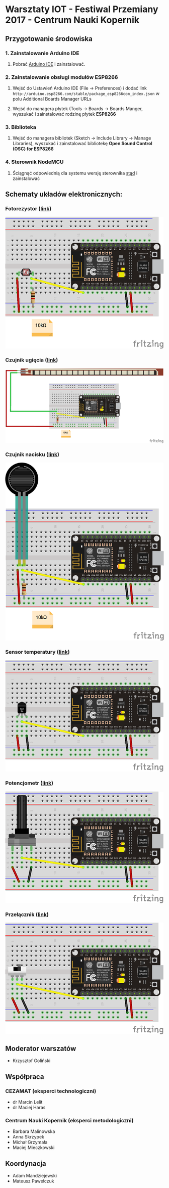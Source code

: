 # Warsztaty IOT - Festiwal Przemiany 2017 - Centrum Nauki Kopernik

## Przygotowanie środowiska
### 1. Zainstalowanie Arduino IDE

1. Pobrać [Arduino IDE](https://www.arduino.cc/en/Main/Software) i zainstalować.

### 2. Zainstalowanie obsługi modułów ESP8266
1.  Wejść do Ustawień Arduino IDE (File -> Preferences) i dodać link `http://arduino.esp8266.com/stable/package_esp8266com_index.json`
w polu Additional Boards Manager URLs

2. Wejść do managera płytek (Tools -> Boards -> Boards Manger, wyszukać i zainstalować rodzinę płytek __ESP8266__

### 3. Biblioteka
1. Wejść do managera bibliotek (Sketch -> Include Library -> Manage Libraries), wyszukać i zainstalować bibliotekę __Open Sound Control (OSC) for ESP8266__

### 4. Sterownik NodeMCU
1. Ściągnąć odpowiednią dla systemu wersję sterownika [stąd]( https://www.silabs.com/products/development-tools/software/usb-to-uart-bridge-vcp-drivers) i zainstalować

## Schematy układów elektronicznych:

### Fotorezystor  ([link](https://botland.com.pl/fotorezystory/1563-fotorezystor-20-30-k-gl5537-1.html))
![](./schematics/photoresistor.png)
### Czujnik ugięcia  ([link](https://botland.com.pl/czujniki-nacisku/1640-czujnik-ugiecia-73x63mm-sparkfun.html))
![](./schematics/bend.png)
### Czujnik nacisku ([link](https://botland.com.pl/czujniki-nacisku/753-czujnik-sily-nacisku-okragly-13mm-06-.html))
![](./schematics/force.png)
### Sensor temperatury ([link](https://botland.com.pl/czujniki-temperatury/2558-czujnik-temperatury-tmp36gt9z-analogowy-tht.html))
![](./schematics/temp.png)
### Potencjometr ([link](https://botland.com.pl/potencjometry/2168-potencjometr-obrotowy-10-kom-liniowy-18-w.html))
![](./schematics/pot.png)
### Przełącznik ([link](https://botland.com.pl/przelaczniki-suwakowe/5273-przelacznik-suwakowy-ss22t20-2-pozycyjny.html))
![](./schematics/switch.png)

## Moderator warszatów
* Krzysztof Goliński

## Współpraca
### CEZAMAT (eksperci technologiczni)
* dr Marcin Lelit
* dr Maciej Haras

### Centrum Nauki Kopernik (eksperci metodologiczni)
* Barbara Malinowska
* Anna Skrzypek
* Michał Grzymała
* Maciej Mieczkowski

## Koordynacja
* Adam Mandziejewski
* Mateusz Pawełczuk
